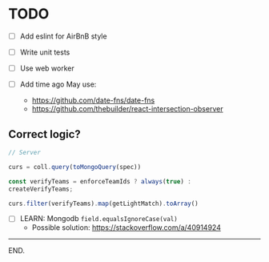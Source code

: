 # TODO

- [ ] Add eslint for AirBnB style

- [ ] Write unit tests

- [ ] Use web worker

- [ ] Add time ago
    May use:
    * https://github.com/date-fns/date-fns
    * https://github.com/thebuilder/react-intersection-observer


## Correct logic?

```js
// Server

curs = coll.query(toMongoQuery(spec))

const verifyTeams = enforceTeamIds ? always(true) :
createVerifyTeams;

curs.filter(verifyTeams).map(getLightMatch).toArray()
```

- [ ] LEARN: Mongodb `field.equalsIgnoreCase(val)`
    * Possible solution: https://stackoverflow.com/a/40914924

---

END.
